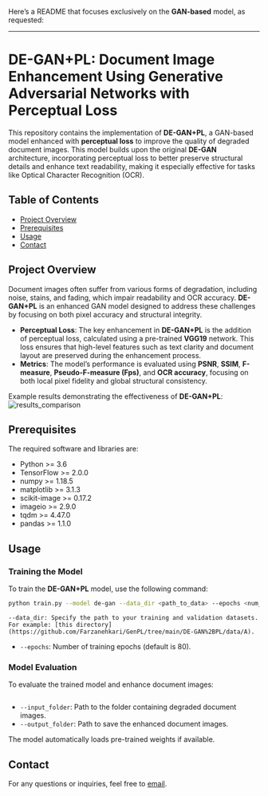 Here’s a README that focuses exclusively on the **GAN-based** model, as requested:

---

# DE-GAN+PL: Document Image Enhancement Using Generative Adversarial Networks with Perceptual Loss

This repository contains the implementation of **DE-GAN+PL**, a GAN-based model enhanced with **perceptual loss** to improve the quality of degraded document images. This model builds upon the original **DE-GAN** architecture, incorporating perceptual loss to better preserve structural details and enhance text readability, making it especially effective for tasks like Optical Character Recognition (OCR).

## Table of Contents
- [Project Overview](#project-overview)
- [Prerequisites](#prerequisites)
- [Usage](#usage)
- [Contact](#contact)

## Project Overview
Document images often suffer from various forms of degradation, including noise, stains, and fading, which impair readability and OCR accuracy. **DE-GAN+PL** is an enhanced GAN model designed to address these challenges by focusing on both pixel accuracy and structural integrity.

- **Perceptual Loss**: The key enhancement in **DE-GAN+PL** is the addition of perceptual loss, calculated using a pre-trained **VGG19** network. This loss ensures that high-level features such as text clarity and document layout are preserved during the enhancement process.
- **Metrics**: The model’s performance is evaluated using **PSNR**, **SSIM**, **F-measure**, **Pseudo-F-measure (Fps)**, and **OCR accuracy**, focusing on both local pixel fidelity and global structural consistency.

Example results demonstrating the effectiveness of **DE-GAN+PL**:
![results_comparison](insert-your-image-path)

## Prerequisites
The required software and libraries are:
* Python >= 3.6
* TensorFlow >= 2.0.0
* numpy >= 1.18.5
* matplotlib >= 3.1.3
* scikit-image >= 0.17.2
* imageio >= 2.9.0
* tqdm >= 4.47.0
* pandas >= 1.1.0

## Usage

### Training the Model

To train the **DE-GAN+PL** model, use the following command:

```bash
python train.py --model de-gan --data_dir <path_to_data> --epochs <num_epochs>
```

`--data_dir: Specify the path to your training and validation datasets. For example: [this directory](https://github.com/Farzanehkari/GenPL/tree/main/DE-GAN%2BPL/data/A).`

- `--epochs`: Number of training epochs (default is 80).

### Model Evaluation

To evaluate the trained model and enhance document images:

```bash
```
- `--input_folder`: Path to the folder containing degraded document images.
- `--output_folder`: Path to save the enhanced document images.

The model automatically loads pre-trained weights if available.

## Contact
For any questions or inquiries, feel free to [email](karimpour.f@gmail.com).


